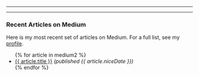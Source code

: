 ---
----

<!--
Nicer date!
-->

<h3>Recent Articles on Medium</h3>

Here is my most recent set of articles on Medium. For a full list, 
see my [profile](https://medium.com/@cfjedimaster).

<ul>
{% for article in medium2 %}
<li><a href="/syndicated-articles/{{ article.title | slug }}/index.html">{{ article.title }}</a> <i>(published {{ article.niceDate }})</i>
</li>
{% endfor %}
</ul>